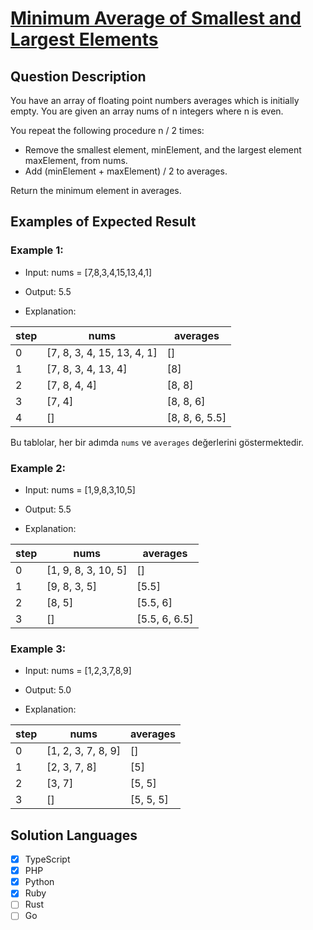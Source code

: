 # [Minimum Average of Smallest and Largest Elements](https://leetcode.com/problems/minimum-average-of-smallest-and-largest-elements/description/)

## Question Description

You have an array of floating point numbers averages which is initially empty. You are given an array nums of n integers where n is even.

You repeat the following procedure n / 2 times:

- Remove the smallest element, minElement, and the largest element maxElement, from nums.
- Add (minElement + maxElement) / 2 to averages.

Return the minimum element in averages.

## Examples of Expected Result

### Example 1:

- Input: nums = [7,8,3,4,15,13,4,1]

- Output: 5.5

- Explanation:

| step | nums                       | averages       |
| ---- | -------------------------- | -------------- |
| 0    | [7, 8, 3, 4, 15, 13, 4, 1] | []             |
| 1    | [7, 8, 3, 4, 13, 4]        | [8]            |
| 2    | [7, 8, 4, 4]               | [8, 8]         |
| 3    | [7, 4]                     | [8, 8, 6]      |
| 4    | []                         | [8, 8, 6, 5.5] |

Bu tablolar, her bir adımda `nums` ve `averages` değerlerini göstermektedir.

### Example 2:

- Input: nums = [1,9,8,3,10,5]

- Output: 5.5

- Explanation:

| step | nums                | averages      |
| ---- | ------------------- | ------------- |
| 0    | [1, 9, 8, 3, 10, 5] | []            |
| 1    | [9, 8, 3, 5]        | [5.5]         |
| 2    | [8, 5]              | [5.5, 6]      |
| 3    | []                  | [5.5, 6, 6.5] |

### Example 3:

- Input: nums = [1,2,3,7,8,9]

- Output: 5.0

- Explanation:

| step | nums               | averages  |
| ---- | ------------------ | --------- |
| 0    | [1, 2, 3, 7, 8, 9] | []        |
| 1    | [2, 3, 7, 8]       | [5]       |
| 2    | [3, 7]             | [5, 5]    |
| 3    | []                 | [5, 5, 5] |

## Solution Languages

- [x] TypeScript
- [x] PHP
- [x] Python
- [x] Ruby
- [ ] Rust
- [ ] Go
